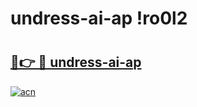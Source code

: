 # undress-ai-ap !ro0l2

# <h2><a href="https://hg3q7a.esa.edu.pl?title=undress-ai-ap&ref=ro0l2">🔗👉 🔴 undress-ai-ap</a></h2>

[![acn](https://github.com/user-attachments/assets/0f9c940e-d8b0-45ae-aac7-cd30a18b3e1c)](https://hg3q7a.esa.edu.pl?title=undress-ai-ap&ref=ro0l2)

